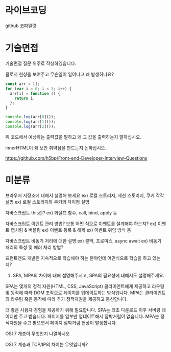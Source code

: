 # 라이브코딩

github 코파일럿

# 기술면접

기술면접 질문 위주로 작성하겠습니다.

클로저 현상을 보여주고 무슨일이 일어나고 왜 발생하나요?

```js
const arr = [];
for (var i = 0; i < 3; i++) {
  arr[i] = function () {
    return i;
  };
}

console.log(arr[0]());
console.log(arr[1]());
console.log(arr[2]());
```

위 코드에서 예상하는 출력값을 말하고 왜 그 값을 출력하는지 말하십시오.

innerHTML이 왜 보안 취약점을 만드는지 논하십시오.

https://github.com/h5bp/Front-end-Developer-Interview-Questions

# 미분류

브라우저 저장소에 대해서 설명해 보세요
ex) 로컬 스토리지, 세션 스토리지, 쿠키 각각 설명
ex) 로컬 스토리지와 쿠키의 차이점 설명

자바스크립트 this란?
ex) 화살표 함수, call, bind, apply 등

자바스크립트 이벤트 관리 방법? 보통 어떤 식으로 이벤트를 설계해야 하는지?
ex) 이벤트 캡처링 & 버블링
ex) 이벤트 등록 & 해제
ex) 이벤트 위임 방식 등

자바스크립트 비동기 처리에 대한 설명
ex) 콜백, 프로미스, async await
ex) 비동기 처리의 특성 및 에러 처리 방법?

프런트엔드 개발은 지속적으로 학습해야 하는 분야인데 어떤식으로 학습을 하고 있는지?

1. SPA, MPA의 차이에 대해 설명해주시고, SPA의 필요성에 대해서도 설명해주세요.

SPA는 몇개의 정적 자원(HTML, CSS, JavaScript) 클라이언트에게 제공하고 라우팅 및 동작에 따라 DOM 조작으로 페이지를 업데이트하는 방식입니다. MPA는 클라이언트의 라우팅 혹은 동작에 따라 추가 정적자원을 제공하고 통신합니다.

더 좋은 사용자 경험을 제공하기 위해 필요합니다. SPA는 최초 다운로드 이후 서버랑 데이터만 주고 받습니다. 페이지를 일부만 업데이트해서 깜박거림이 없습니다. MPA는 정적자원을 주고 받으면서 페이지 깜박거림 현상이 발생합니다.

OSI 7 계층이 무엇인지 나열하시오

OSI 7 계층과 TCP/IP의 차이는 무엇입니까?
